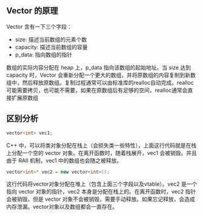 ## Vector<T> 的原理

Vector<T> 含有一下三个字段：
- size: 描述当前数组的元素个数
- capacity: 描述当前数组的容量
- p_data: 指向数组的指针

数组的实际内容分配在 heap 上，p_data 指向该数组的起始地址。当 size 达到 capacity 时，Vector<T> 会重新分配一个更大的数组，并将原数组的内容复制到新数组中，然后释放原数组。复制过程通常可以由标准库的realloc自动完成。realloc可能需要拷贝，也可能不需要，如果在原数组后有足够的空间，realloc通常会直接扩展原数组

## 区别分析
```C++
vector<int> vec1;
```

C++ 中，可以将类对象分配在栈上（会损失类一些特性），上面这行代码就是在栈上分配一个空的 vector<int> 对象。在离开函数时，随着栈展开，vec1 会被销毁。并且由于 RAII 机制，vec1 中的数组也会随之被释放。

```C++
vector<int>* vec2 = new vector<int>();
```

这行代码将vector<int>对象分配在堆上（包含上面三个字段以及vtable）。vec2 是一个指向 vector<int> 对象的指针，vec2 本身是分配在栈上的。在离开函数时，vec2 指针会被销毁，但是 vector<int> 对象不会被销毁，需要手动释放。如果忘记释放，会造成内存泄漏。vector<int>对象以及数组都会一直存在。
